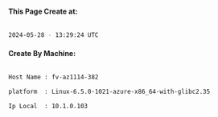 
   
#### This Page Create at:

```bash

2024-05-28 - 13:29:24 UTC

```

#### Create By Machine:

```bash

Host Name : fv-az1114-382

platform  : Linux-6.5.0-1021-azure-x86_64-with-glibc2.35

Ip Local  : 10.1.0.103

```


